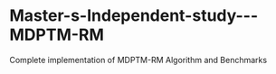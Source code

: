 # Master-s-Independent-study---MDPTM-RM
Complete implementation of MDPTM-RM Algorithm and Benchmarks
